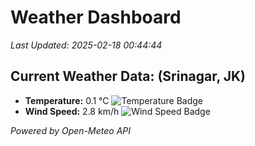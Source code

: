 
# Weather Dashboard

_Last Updated: 2025-02-18 00:44:44_

## Current Weather Data: (Srinagar, JK)
- **Temperature:** 0.1 °C ![Temperature Badge](https://img.shields.io/badge/Temperature-Low%20Temp-blue)
- **Wind Speed:** 2.8 km/h ![Wind Speed Badge](https://img.shields.io/badge/Wind%20Speed-Light%20Wind-blue)

*Powered by Open-Meteo API*
